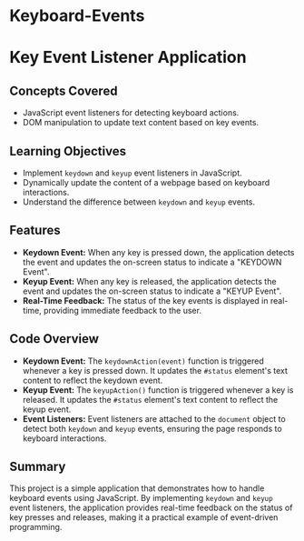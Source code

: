 # Keyboard-Events

# Key Event Listener Application

## Concepts Covered

- JavaScript event listeners for detecting keyboard actions.
- DOM manipulation to update text content based on key events.

## Learning Objectives

- Implement `keydown` and `keyup` event listeners in JavaScript.
- Dynamically update the content of a webpage based on keyboard interactions.
- Understand the difference between `keydown` and `keyup` events.

## Features

- **Keydown Event:** When any key is pressed down, the application detects the event and updates the on-screen status to indicate a "KEYDOWN Event".
- **Keyup Event:** When any key is released, the application detects the event and updates the on-screen status to indicate a "KEYUP Event".
- **Real-Time Feedback:** The status of the key events is displayed in real-time, providing immediate feedback to the user.

## Code Overview

- **Keydown Event:** The `keydownAction(event)` function is triggered whenever a key is pressed down. It updates the `#status` element's text content to reflect the keydown event.
- **Keyup Event:** The `keyupAction()` function is triggered whenever a key is released. It updates the `#status` element's text content to reflect the keyup event.
- **Event Listeners:** Event listeners are attached to the `document` object to detect both `keydown` and `keyup` events, ensuring the page responds to keyboard interactions.

## Summary

This project is a simple application that demonstrates how to handle keyboard events using JavaScript. By implementing `keydown` and `keyup` event listeners, the application provides real-time feedback on the status of key presses and releases, making it a practical example of event-driven programming.
